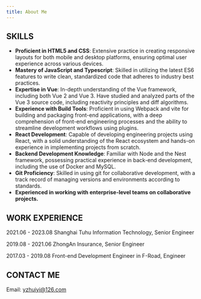 ```yaml
---
title: About Me
---
```


## SKILLS

- **Proficient in HTML5 and CSS**: Extensive practice in creating responsive layouts for both mobile and desktop platforms, ensuring optimal user experience across various devices.
- **Mastery of JavaScript and Typescript**: Skilled in utilizing the latest ES6 features to write clean, standardized code that adheres to industry best practices.
- **Expertise in Vue**: In-depth understanding of the Vue framework, including both Vue 2 and Vue 3. Have studied and analyzed parts of the Vue 3 source code, including reactivity principles and diff algorithms.
- **Experience with Build Tools**: Proficient in using Webpack and vite for building and packaging front-end applications, with a deep comprehension of front-end engineering processes and the ability to streamline development workflows using plugins.
- **React Development**: Capable of developing engineering projects using React, with a solid understanding of the React ecosystem and hands-on experience in implementing projects from scratch.
- **Backend Development Knowledge**: Familiar with Node and the Nest framework, possessing practical experience in back-end development, including the use of Docker and MySQL.
- **Git Proficiency**: Skilled in using git for collaborative development, with a track record of managing versions and environments according to standards.
- **Experienced in working with enterprise-level teams on collaborative projects.**

## WORK EXPERIENCE	 

2021.06 - 2023.08   	Shanghai Tuhu Information Technology, Senior Engineer

2019.08 - 2021.06    	ZhongAn Insurance, Senior Engineer

2017.03 - 2019.08     	Front-end Development Engineer in F-Road, Engineer

## CONTACT ME

Email: yzhuiyi@126.com

